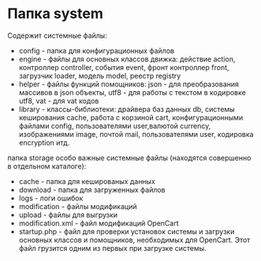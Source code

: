 # Папка system
 
Содержит системные файлы:

- config - папка для конфигурационных файлов
- engine - файлы для основных классов движка: действие action, контроллер controller, события event, фронт контроллер front, загрузчик loader, модель model, реестр registry
- helper - файлы функций помощников: json - для преобразования массивов в json объекты, utf8 - для работы с текстом в кодировке utf8, vat - для vat кодов
- library - классы-библиотеки: драйвера баз данных db, системы кеширования cache, работа с корзиной cart, конфигурационными файлами config, пользователями user,валютой currency, изображениями image, почтой mail, пользователями user, кодировка encryption итд. 


папка storage особо важные системные файлы (находятся совершенно  в отдельном каталоге):
- cache - папка для кешированых данных 
- download - папка для загруженных файлов
- logs - логи ошибок 
- modification - файлы модификаций
- upload - файлы для выгрузки
- modification.xml - файл модификаций OpenCart
- startup.php - файл для проверки установок системы и загрузки основных классов и помощников, необходимых для OpenCart. Этот файл грузится одним из первых при загрузке системы. 